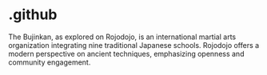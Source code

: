 # .github
The Bujinkan, as explored on Rojodojo, is an international martial arts organization integrating nine traditional Japanese schools. Rojodojo offers a modern perspective on ancient techniques, emphasizing openness and community engagement.
